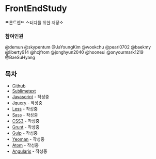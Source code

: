 # FrontEndStudy
프론트엔드 스터디를 위한 저장소


### 참여인원
@demun @skypentum @JaYoungKim @wookchu @pearl0702 @baekmy @liberty914 @hcjfrom @jonghyun2040 @hooneui @onyourmark1219 @BaeSuHyang



## 목차
* [Github](document/Github/README.md)
* [Sublimetext](document/Sublimetext/README.md)
* [Javascript](document/Javascript/README.md) - 작성중
* [Jquery](document/Jquery/README.md) - 작성중
* [Less](document/Less/README.md) - 작성중
* [Sass](document/Sass/README.md) - 작성중
* [CSS3](document/CSS3/README.md) - 작성중
* [Grunt](document/Grunt/README.md) - 작성중
* [Gulp](document/Gulp/README.md) - 작성중
* [Yeoman](document/Yeoman/README.md) - 작성중
* [Atom](document/Atom/README.md) - 작성중
* [Angularjs](document/Angularjs/README.md) - 작성중


